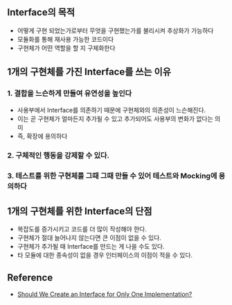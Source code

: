 ## Interface의 목적
- 어떻게 구현 되었는가로부터 무엇을 구현했는가를 불리시켜 추상화가 가능하다
- 모듈화를 통해 재사용 가능한 코드이다
- 구현체가 어떤 역할을 할 지 구체화한다
## 1개의 구현체를 가진 Interface를 쓰는 이유
### 1. 결합을 느슨하게 만들여 유연성을 높인다
- 사용부에서 Interface를 의존하기 때문에 구현체와의 의존성이 느슨해진다.
- 이는 곧 구현체가 얼마든지 추가될 수 있고 추가되어도 사용부의 변화가 없다는 의미
- 즉, 확장에 용의하다
### 2. 구체적인 행동을 강제할 수 있다.
### 3. 테스트를 위한 구현체를 그때 그때 만들 수 있어 테스트와 Mocking에 용의하다

## 1개의 구현체를 위한 Interface의 단점
- 복잡도를 증가시키고 코드를 더 많이 작성해야 한다.
- 구현체가 절대 늘어나지 않는다면 큰 이점이 없을 수 있다.
- 구현체가 추가될 때 Interface를 만드는 게 나을 수도 있다.
- 타 모듈에 대한 종속성이 없을 경우 인터페이스의 이점이 적을 수 있다.

## Reference
- [Should We Create an Interface for Only One Implementation?](https://www.baeldung.com/java-interface-single-implementation)